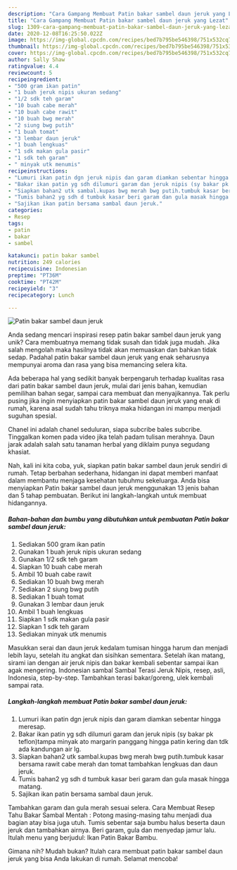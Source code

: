 ```yaml
---
description: "Cara Gampang Membuat Patin bakar sambel daun jeruk yang Lezat"
title: "Cara Gampang Membuat Patin bakar sambel daun jeruk yang Lezat"
slug: 1309-cara-gampang-membuat-patin-bakar-sambel-daun-jeruk-yang-lezat
date: 2020-12-08T16:25:50.022Z
image: https://img-global.cpcdn.com/recipes/bed7b795be546398/751x532cq70/patin-bakar-sambel-daun-jeruk-foto-resep-utama.jpg
thumbnail: https://img-global.cpcdn.com/recipes/bed7b795be546398/751x532cq70/patin-bakar-sambel-daun-jeruk-foto-resep-utama.jpg
cover: https://img-global.cpcdn.com/recipes/bed7b795be546398/751x532cq70/patin-bakar-sambel-daun-jeruk-foto-resep-utama.jpg
author: Sally Shaw
ratingvalue: 4.4
reviewcount: 5
recipeingredient:
- "500 gram ikan patin"
- "1 buah jeruk nipis ukuran sedang"
- "1/2 sdk teh garam"
- "10 buah cabe merah"
- "10 buah cabe rawit"
- "10 buah bwg merah"
- "2 siung bwg putih"
- "1 buah tomat"
- "3 lembar daun jeruk"
- "1 buah lengkuas"
- "1 sdk makan gula pasir"
- "1 sdk teh garam"
- " minyak utk menumis"
recipeinstructions:
- "Lumuri ikan patin dgn jeruk nipis dan garam diamkan sebentar hingga meresap."
- "Bakar ikan patin yg sdh dilumuri garam dan jeruk nipis (sy bakar pk teflon)tampa minyak ato margarin panggang hingga patin kering dan tdk ada kandungan air lg."
- "Siapkan bahan2 utk sambal.kupas bwg merah bwg putih.tumbuk kasar bersama rawit cabe merah dan tomat tambahkan lengkuas dan daun jeruk."
- "Tumis bahan2 yg sdh d tumbuk kasar beri garam dan gula masak hingga matang."
- "Sajikan ikan patin bersama sambal daun jeruk."
categories:
- Resep
tags:
- patin
- bakar
- sambel

katakunci: patin bakar sambel 
nutrition: 249 calories
recipecuisine: Indonesian
preptime: "PT36M"
cooktime: "PT42M"
recipeyield: "3"
recipecategory: Lunch

---
```



![Patin bakar sambel daun jeruk](https://img-global.cpcdn.com/recipes/bed7b795be546398/751x532cq70/patin-bakar-sambel-daun-jeruk-foto-resep-utama.jpg)

Anda sedang mencari inspirasi resep patin bakar sambel daun jeruk yang unik? Cara membuatnya memang tidak susah dan tidak juga mudah. Jika salah mengolah maka hasilnya tidak akan memuaskan dan bahkan tidak sedap. Padahal patin bakar sambel daun jeruk yang enak seharusnya mempunyai aroma dan rasa yang bisa memancing selera kita.

Ada beberapa hal yang sedikit banyak berpengaruh terhadap kualitas rasa dari patin bakar sambel daun jeruk, mulai dari jenis bahan, kemudian pemilihan bahan segar, sampai cara membuat dan menyajikannya. Tak perlu pusing jika ingin menyiapkan patin bakar sambel daun jeruk yang enak di rumah, karena asal sudah tahu triknya maka hidangan ini mampu menjadi suguhan spesial.

Chanel ini adalah chanel seduluran, siapa subcribe bales subcribe. Tinggalkan komen pada video jika telah padam tulisan merahnya. Daun jarak adalah salah satu tanaman herbal yang diklaim punya segudang khasiat.


Nah, kali ini kita coba, yuk, siapkan patin bakar sambel daun jeruk sendiri di rumah. Tetap berbahan sederhana, hidangan ini dapat memberi manfaat dalam membantu menjaga kesehatan tubuhmu sekeluarga. Anda bisa menyiapkan Patin bakar sambel daun jeruk menggunakan 13 jenis bahan dan 5 tahap pembuatan. Berikut ini langkah-langkah untuk membuat hidangannya.

<!--inarticleads1-->

##### Bahan-bahan dan bumbu yang dibutuhkan untuk pembuatan Patin bakar sambel daun jeruk:

1. Sediakan 500 gram ikan patin
1. Gunakan 1 buah jeruk nipis ukuran sedang
1. Gunakan 1/2 sdk teh garam
1. Siapkan 10 buah cabe merah
1. Ambil 10 buah cabe rawit
1. Sediakan 10 buah bwg merah
1. Sediakan 2 siung bwg putih
1. Sediakan 1 buah tomat
1. Gunakan 3 lembar daun jeruk
1. Ambil 1 buah lengkuas
1. Siapkan 1 sdk makan gula pasir
1. Siapkan 1 sdk teh garam
1. Sediakan  minyak utk menumis


Masukkan serai dan daun jeruk kedalam tumisan hingga harum dan menjadi lebih layu, setelah itu angkat dan sisihkan sementara. Setelah ikan matang, sirami ian dengan air jeruk nipis dan bakar kembali sebentar sampai ikan agak mengering. Indonesian sambal Sambal Terasi Jeruk Nipis, resep, asli, Indonesia, step-by-step. Tambahkan terasi bakar/goreng, ulek kembali sampai rata. 

<!--inarticleads2-->

##### Langkah-langkah membuat Patin bakar sambel daun jeruk:

1. Lumuri ikan patin dgn jeruk nipis dan garam diamkan sebentar hingga meresap.
1. Bakar ikan patin yg sdh dilumuri garam dan jeruk nipis (sy bakar pk teflon)tampa minyak ato margarin panggang hingga patin kering dan tdk ada kandungan air lg.
1. Siapkan bahan2 utk sambal.kupas bwg merah bwg putih.tumbuk kasar bersama rawit cabe merah dan tomat tambahkan lengkuas dan daun jeruk.
1. Tumis bahan2 yg sdh d tumbuk kasar beri garam dan gula masak hingga matang.
1. Sajikan ikan patin bersama sambal daun jeruk.


Tambahkan garam dan gula merah sesuai selera. Cara Membuat Resep Tahu Bakar Sambal Mentah : Potong masing-masing tahu menjadi dua bagian atay bisa juga utuh. Tumis sebentar saja bumbu halus beserta daun jeruk dan tambahkan airnya. Beri garam, gula dan menyedap jamur lalu. Itulah menu yang berjudul: Ikan Patin Bakar Bambu. 

Gimana nih? Mudah bukan? Itulah cara membuat patin bakar sambel daun jeruk yang bisa Anda lakukan di rumah. Selamat mencoba!
